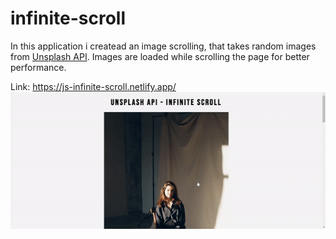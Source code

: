 # infinite-scroll

In this application i createad an image scrolling, that takes random images from [Unsplash API](https://unsplash.com/developers).
Images are loaded while scrolling the page for better performance.

Link: https://js-infinite-scroll.netlify.app/
![WebSite screen](/infinite-scroll/infinite-scroll-screen.gif)
